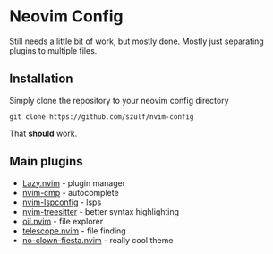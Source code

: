 # Neovim Config
Still needs a little bit of work, but mostly done.
Mostly just separating plugins to multiple files.

## Installation
Simply clone the repository to your neovim config directory
```
git clone https://github.com/szulf/nvim-config
```
That **should** work.

## Main plugins
- [Lazy.nvim](https://github.com/folke/lazy.nvim) - plugin manager
- [nvim-cmp](https://github.com/hrsh7th/nvim-cmp) - autocomplete
- [nvim-lspconfig](https://github.com/neovim/nvim-lspconfig) - lsps
- [nvim-treesitter](https://github.com/nvim-treesitter/nvim-treesitter) - better syntax highlighting
- [oil.nvim](https://github.com/stevearc/oil.nvim) - file explorer
- [telescope.nvim](https://github.com/nvim-telescope/telescope.nvim) - file finding
- [no-clown-fiesta.nvim](https://github.com/aktersnurra/no-clown-fiesta.nvim) - really cool theme

